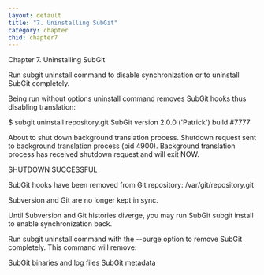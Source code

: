 ```yaml
---
layout: default
title: "7. Uninstalling SubGit"
category: chapter
chid: chapter7
---
```

Chapter 7. Uninstalling SubGit

Run subgit uninstall command to disable synchronization or to uninstall SubGit completely.

Being run without options uninstall command removes SubGit hooks thus disabling translation:

$ subgit uninstall repository.git
SubGit version 2.0.0 ('Patrick') build #7777

About to shut down background translation process.
Shutdown request sent to background translation process (pid 4900).
Background translation process has received shutdown request and will exit NOW.

SHUTDOWN SUCCESSFUL

SubGit hooks have been removed from Git repository:
/var/git/repository.git

Subversion and Git are no longer kept in sync.

Until Subversion and Git histories diverge, you may run SubGit subgit install to enable synchronization back.

Run subgit uninstall command with the --purge option to remove SubGit completely. This command will remove:

SubGit binaries and log files
SubGit metadata